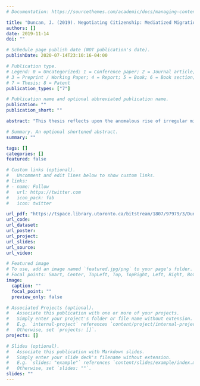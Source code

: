 ```yaml
---
# Documentation: https://sourcethemes.com/academic/docs/managing-content/

title: "Duncan, J. (2019). Negotiating Citizenship: Mediatized Migration and the Canadian Data Border."
authors: []
date: 2019-11-14
doi: ""

# Schedule page publish date (NOT publication's date).
publishDate: 2020-07-14T23:10:16-04:00

# Publication type.
# Legend: 0 = Uncategorized; 1 = Conference paper; 2 = Journal article;
# 3 = Preprint / Working Paper; 4 = Report; 5 = Book; 6 = Book section;
# 7 = Thesis; 8 = Patent
publication_types: ["7"]

# Publication name and optional abbreviated publication name.
publication: ""
publication_short: ""

abstract: "This thesis reflects upon the anomalous rise of irregular migration into Canada near the town of Lacolle, Quebec and the response of the Canadian government in the context of prevalent networked communications. Conceiving of politics as performance, the research engages in a systematic content analysis of Canadian Press and Agence France Press coverage of arrivals through Lacolle to identify an official ‘institutional narrative’. Subsequently, I test this institutional narrative, which privileges the voices of Canadian political elites, establishing my own ‘narrative of encounter’ through analysis of a variety of legislation, policy, and internal documents obtained both publicly and through Canada’s Access to Information System. This produced novel insights regarding how the massive proliferation of networked communication has shaped possibilities for citizenship and authority at the Canadian border in many paradoxical and ironic ways."

# Summary. An optional shortened abstract.
summary: ""

tags: []
categories: []
featured: false

# Custom links (optional).
#   Uncomment and edit lines below to show custom links.
# links:
# - name: Follow
#   url: https://twitter.com
#   icon_pack: fab
#   icon: twitter

url_pdf: "https://tspace.library.utoronto.ca/bitstream/1807/97979/3/Duncan_James_%20_201911_MIS_thesis.pdf"
url_code:
url_dataset:
url_poster:
url_project:
url_slides:
url_source:
url_video:

# Featured image
# To use, add an image named `featured.jpg/png` to your page's folder.
# Focal points: Smart, Center, TopLeft, Top, TopRight, Left, Right, BottomLeft, Bottom, BottomRight.
image:
  caption: ""
  focal_point: ""
  preview_only: false

# Associated Projects (optional).
#   Associate this publication with one or more of your projects.
#   Simply enter your project's folder or file name without extension.
#   E.g. `internal-project` references `content/project/internal-project/index.md`.
#   Otherwise, set `projects: []`.
projects: []

# Slides (optional).
#   Associate this publication with Markdown slides.
#   Simply enter your slide deck's filename without extension.
#   E.g. `slides: "example"` references `content/slides/example/index.md`.
#   Otherwise, set `slides: ""`.
slides: ""
---
```

